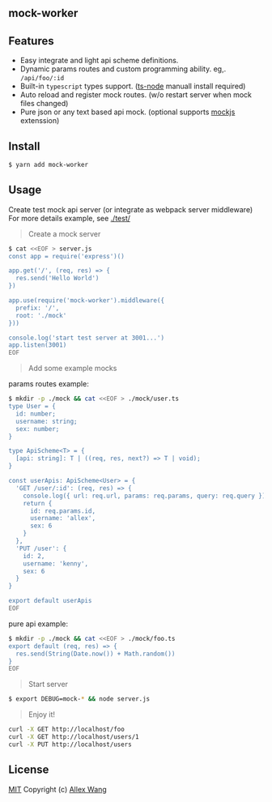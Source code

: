 mock-worker
---

## Features

* Easy integrate and light api scheme definitions.
* Dynamic params routes and custom programming ability. eg,. `/api/foo/:id`
* Built-in `typescript` types support. ([ts-node](https://www.npmjs.com/package/ts-node) manuall install required)
* Auto reload and register mock routes. (w/o restart server when mock files changed)
* Pure json or any text based api mock. (optional supports [mockjs](https://www.npmjs.com/package/mockjs) extenssion)


## Install

```sh
$ yarn add mock-worker
```


## Usage

Create test mock api server (or integrate as webpack server middleware) 
For more details example, see [./test/](https://github.com/allex/mock-worker/test/mock/) 

> Create a mock server

```sh
$ cat <<EOF > server.js
const app = require('express')()

app.get('/', (req, res) => { 
  res.send('Hello World') 
})

app.use(require('mock-worker').middleware({
  prefix: '/',
  root: './mock'
}))

console.log('start test server at 3001...')
app.listen(3001)
EOF
```

> Add some example mocks

params routes example:

```sh
$ mkdir -p ./mock && cat <<EOF > ./mock/user.ts
type User = {
  id: number;
  username: string;
  sex: number;
}

type ApiScheme<T> = {
  [api: string]: T | ((req, res, next?) => T | void);
}

const userApis: ApiScheme<User> = {
  'GET /user/:id': (req, res) => {
    console.log({ url: req.url, params: req.params, query: req.query })
    return {
      id: req.params.id,
      username: 'allex',
      sex: 6
    }
  },
  'PUT /user': {
    id: 2,
    username: 'kenny',
    sex: 6
  }
}

export default userApis
EOF
```

pure api example:

```sh
$ mkdir -p ./mock && cat <<EOF > ./mock/foo.ts
export default (req, res) => {
  res.send(String(Date.now()) + Math.random())
}
EOF
```

> Start server

```sh
$ export DEBUG=mock-* && node server.js
```

> Enjoy it!

```sh
curl -X GET http://localhost/foo
curl -X GET http://localhost/users/1
curl -X PUT http://localhost/users
```

## License

[MIT](http://opensource.org/licenses/MIT) Copyright (c) [Allex Wang][1]

[1]: https://github.com/allex/
